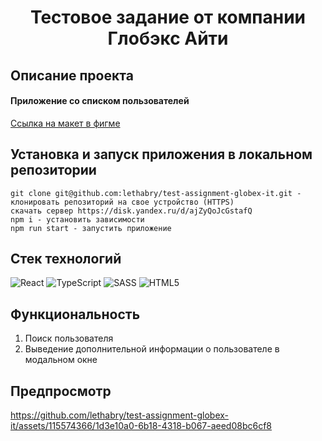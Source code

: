 <div id="header" align="center">
 <h1>Тестовое задание от компании Глобэкс Айти</>
</div>

<h2>Описание проекта</h2>

#### Приложение со списком пользователей
[Ссылка на макет в фигме](https://www.google.com/url?q=https://www.figma.com/file/sVohAvXP1UpHzN3MMLwmkB/%25D0%2597%25D0%25B0%25D0%25B4%25D0%25B0%25D1%2587%25D0%25B0-30080?node-id%3D0%253A1%26t%3DkenPBeTH1t4zLitJ-0&sa=D&source=docs&ust=1718266498487023&usg=AOvVaw09vA8gTLsigNbYTtNYXCQC)

<h2>Установка и запуск приложения в локальном репозитории </h2>

    git clone git@github.com:lethabry/test-assignment-globex-it.git - клонировать репозиторий на свое устройство (HTTPS)
    скачать сервер https://disk.yandex.ru/d/ajZyQoJcGstafQ
    npm i - установить зависимости
    npm run start - запустить приложение

<h2>Стек технологий</h2>

![React](https://img.shields.io/badge/react-%2320232a.svg?style=for-the-badge&logo=react&logoColor=%2361DAFB)
![TypeScript](https://img.shields.io/badge/typescript-%23007ACC.svg?style=for-the-badge&logo=typescript&logoColor=white)
![SASS](https://img.shields.io/badge/SASS-hotpink.svg?style=for-the-badge&logo=SASS&logoColor=white)
![HTML5](https://img.shields.io/badge/html5-%23E34F26.svg?style=for-the-badge&logo=html5&logoColor=white)

<h2>Функциональность</h2>

1. Поиск пользователя
2. Выведение дополнительной информации о пользователе в модальном окне

<h2>Предпросмотр</h2>

https://github.com/lethabry/test-assignment-globex-it/assets/115574366/1d3e10a0-6b18-4318-b067-aeed08bc6cf8

